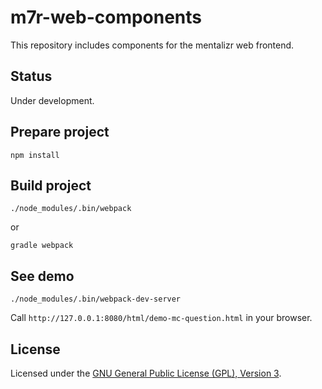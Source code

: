 # m7r-web-components

This repository includes components for the mentalizr web frontend.

## Status

Under development.

## Prepare project

    npm install
    
## Build project

    ./node_modules/.bin/webpack
    
or

    gradle webpack
    
## See demo

    ./node_modules/.bin/webpack-dev-server
    
Call `http://127.0.0.1:8080/html/demo-mc-question.html` in your browser.

## License

Licensed under the [GNU General Public License (GPL), Version 3](https://www.gnu.org/licenses/gpl-3.0.html). 